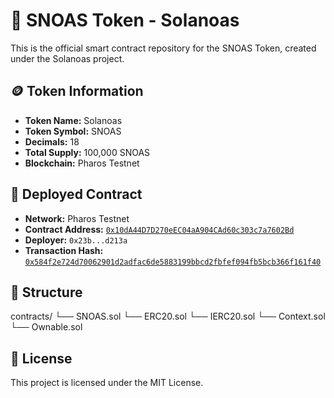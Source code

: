 # 💠 SNOAS Token - Solanoas

This is the official smart contract repository for the SNOAS Token, created under the Solanoas project.

## 🪙 Token Information

- **Token Name:** Solanoas
- **Token Symbol:** SNOAS
- **Decimals:** 18
- **Total Supply:** 100,000 SNOAS
- **Blockchain:** Pharos Testnet

## 🔐 Deployed Contract

- **Network:** Pharos Testnet
- **Contract Address:** [`0x10dA44D7D270eEC04aA904CAd60c303c7a7602Bd`](https://testnet.pharosscan.xyz/address/0x10dA44D7D270eEC04aA904CAd60c303c7a7602Bd)
- **Deployer:** `0x23b...d213a`
- **Transaction Hash:** [`0x584f2e724d70062901d2adfac6de5883199bbcd2fbfef094fb5bcb366f161f40`](https://testnet.pharosscan.xyz/tx/0x584f2e724d70062901d2adfac6de5883199bbcd2fbfef094fb5bcb366f161f40)

## 📁 Structure

contracts/
└── SNOAS.sol
└── ERC20.sol
└── IERC20.sol
└── Context.sol
└── Ownable.sol


## 📜 License

This project is licensed under the MIT License.
